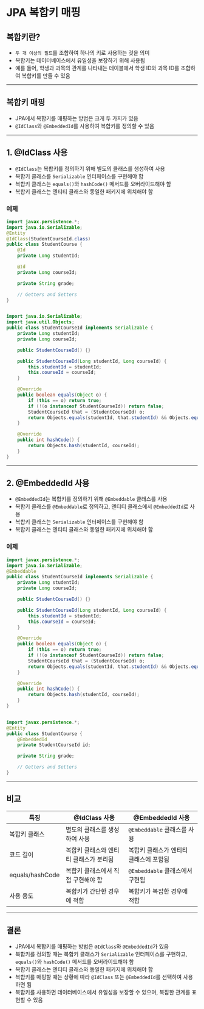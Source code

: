 # JPA 복합키 매핑

## 복합키란?
- `두 개 이상의 필드`를 조합하여 하나의 키로 사용하는 것을 의미
- 복합키는 데이터베이스에서 유일성을 보장하기 위해 사용됨
- 예를 들어, 학생과 과목의 관계를 나타내는 테이블에서 학생 ID와 과목 ID를 조합하여 복합키를 만들 수 있음

---
## 복합키 매핑
- JPA에서 복합키를 매핑하는 방법은 크게 두 가지가 있음
- `@IdClass`와 `@EmbeddedId`를 사용하여 복합키를 정의할 수 있음

---

## 1. @IdClass 사용
- `@IdClass`는 복합키를 정의하기 위해 별도의 클래스를 생성하여 사용
- 복합키 클래스를 `Serializable` 인터페이스를 구현해야 함
- 복합키 클래스는 `equals()`와 `hashCode()` 메서드를 오버라이드해야 함
- 복합키 클래스는 엔티티 클래스와 동일한 패키지에 위치해야 함

### 예제
```java
import javax.persistence.*;
import java.io.Serializable;
@Entity
@IdClass(StudentCourseId.class)
public class StudentCourse {
    @Id
    private Long studentId;

    @Id
    private Long courseId;

    private String grade;

    // Getters and Setters
}


import java.io.Serializable;
import java.util.Objects;
public class StudentCourseId implements Serializable {
    private Long studentId;
    private Long courseId;

    public StudentCourseId() {}

    public StudentCourseId(Long studentId, Long courseId) {
        this.studentId = studentId;
        this.courseId = courseId;
    }

    @Override
    public boolean equals(Object o) {
        if (this == o) return true;
        if (!(o instanceof StudentCourseId)) return false;
        StudentCourseId that = (StudentCourseId) o;
        return Objects.equals(studentId, that.studentId) && Objects.equals(courseId, that.courseId);
    }

    @Override
    public int hashCode() {
        return Objects.hash(studentId, courseId);
    }
}
```
---
## 2. @EmbeddedId 사용
- `@EmbeddedId`는 복합키를 정의하기 위해 `@Embeddable` 클래스를 사용
- 복합키 클래스를 `@Embeddable`로 정의하고, 엔티티 클래스에서 `@EmbeddedId`로 사용
- 복합키 클래스는 `Serializable` 인터페이스를 구현해야 함
- 복합키 클래스는 엔티티 클래스와 동일한 패키지에 위치해야 함

### 예제
```java
import javax.persistence.*;
import java.io.Serializable;
@Embeddable
public class StudentCourseId implements Serializable {
    private Long studentId;
    private Long courseId;

    public StudentCourseId() {}

    public StudentCourseId(Long studentId, Long courseId) {
        this.studentId = studentId;
        this.courseId = courseId;
    }

    @Override
    public boolean equals(Object o) {
        if (this == o) return true;
        if (!(o instanceof StudentCourseId)) return false;
        StudentCourseId that = (StudentCourseId) o;
        return Objects.equals(studentId, that.studentId) && Objects.equals(courseId, that.courseId);
    }

    @Override
    public int hashCode() {
        return Objects.hash(studentId, courseId);
    }
}


import javax.persistence.*;
@Entity
public class StudentCourse {
    @EmbeddedId
    private StudentCourseId id;

    private String grade;

    // Getters and Setters
}
```
---
## 비교
| 특징          | @IdClass 사용                          | @EmbeddedId 사용                      |
|---------------|----------------------------------------|---------------------------------------|
| 복합키 클래스 | 별도의 클래스를 생성하여 사용           | `@Embeddable` 클래스를 사용            |
| 코드 길이     | 복합키 클래스와 엔티티 클래스가 분리됨   | 복합키 클래스가 엔티티 클래스에 포함됨  |
| equals/hashCode | 복합키 클래스에서 직접 구현해야 함     | `@Embeddable` 클래스에서 구현됨         |
| 사용 용도     | 복합키가 간단한 경우에 적합             | 복합키가 복잡한 경우에 적합             |
---
## 결론
- JPA에서 복합키를 매핑하는 방법은 `@IdClass`와 `@EmbeddedId`가 있음
- 복합키를 정의할 때는 복합키 클래스가 `Serializable` 인터페이스를 구현하고, `equals()`와 `hashCode()` 메서드를 오버라이드해야 함
- 복합키 클래스는 엔티티 클래스와 동일한 패키지에 위치해야 함
- 복합키를 매핑할 때는 상황에 따라 `@IdClass` 또는 `@EmbeddedId`를 선택하여 사용하면 됨
- 복합키를 사용하면 데이터베이스에서 유일성을 보장할 수 있으며, 복잡한 관계를 표현할 수 있음